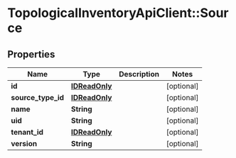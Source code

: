 # TopologicalInventoryApiClient::Source

## Properties
Name | Type | Description | Notes
------------ | ------------- | ------------- | -------------
**id** | [**IDReadOnly**](IDReadOnly.md) |  | [optional] 
**source_type_id** | [**IDReadOnly**](IDReadOnly.md) |  | [optional] 
**name** | **String** |  | [optional] 
**uid** | **String** |  | [optional] 
**tenant_id** | [**IDReadOnly**](IDReadOnly.md) |  | [optional] 
**version** | **String** |  | [optional] 


